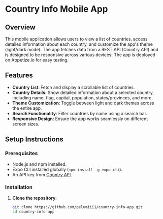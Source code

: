 # Country Info Mobile App

## Overview

This mobile application allows users to view a list of countries, access detailed information about each country, and customize the app's theme (light/dark mode). The app fetches data from a REST API (Country API) and is designed to be responsive across various devices. The app is deployed on Appetize.io for easy testing.

## Features

- **Country List**: Fetch and display a scrollable list of countries.
- **Country Details**: Show detailed information about a selected country, including name, flag, capital, population, states/provinces, and more.
- **Theme Customization**: Toggle between light and dark themes across the entire app.
- **Search Functionality**: Filter countries by name using a search bar.
- **Responsive Design**: Ensure the app works seamlessly on different screen sizes.

## Setup Instructions

### Prerequisites

- Node.js and npm installed.
- Expo CLI installed globally (`npm install -g expo-cli`).
- An API key from [Country API](https://countryapi.io/).

### Installation

1. **Clone the repository**:

   ```bash
   git clone https://github.com/pelumiii1/country-info-app.git
   cd country-info-app
